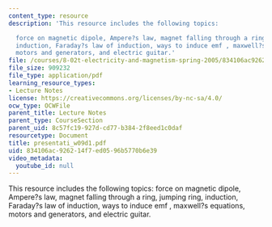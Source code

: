 ```yaml
---
content_type: resource
description: 'This resource includes the following topics:

  force on magnetic dipole, Ampere?s law, magnet falling through a ring, jumping ring,
  induction, Faraday?s law of induction, ways to induce emf , maxwell?s equations,
  motors and generators, and electric guitar.'
file: /courses/8-02t-electricity-and-magnetism-spring-2005/834106ac926214f7ed0596b5770b6e39_presentati_w09d1.pdf
file_size: 909232
file_type: application/pdf
learning_resource_types:
- Lecture Notes
license: https://creativecommons.org/licenses/by-nc-sa/4.0/
ocw_type: OCWFile
parent_title: Lecture Notes
parent_type: CourseSection
parent_uid: 8c57fc19-927d-cd77-b384-2f8eed1c0daf
resourcetype: Document
title: presentati_w09d1.pdf
uid: 834106ac-9262-14f7-ed05-96b5770b6e39
video_metadata:
  youtube_id: null
---
```

This resource includes the following topics:
force on magnetic dipole, Ampere?s law, magnet falling through a ring, jumping ring, induction, Faraday?s law of induction, ways to induce emf , maxwell?s equations, motors and generators, and electric guitar.